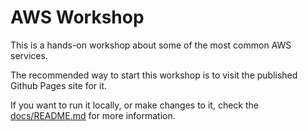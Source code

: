 # AWS Workshop

This is a hands-on workshop about some of the most common AWS services.

The recommended way to start this workshop is to visit the published Github Pages site for it.

If you want to run it locally, or make changes to it, check the [docs/README.md](docs/README.md) for more information.
